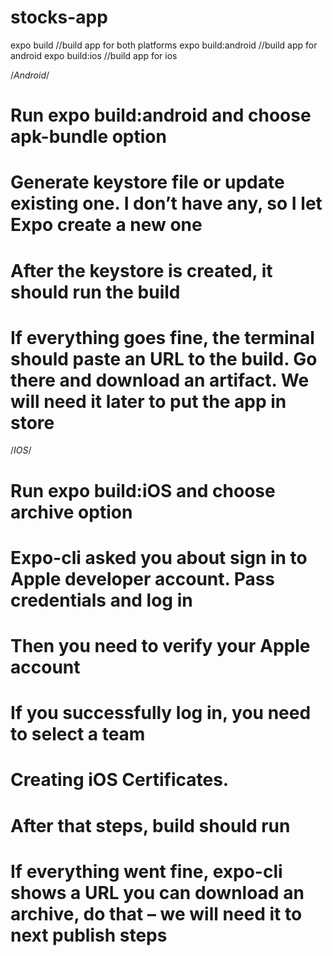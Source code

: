 # stocks-app

expo build //build app for both platforms
expo build:android //build app for android
expo build:ios //build app for ios

/*Android*/
# Run expo build:android and choose apk-bundle option
# Generate keystore file or update existing one. I don’t have any, so I let Expo create a new one
# After the keystore is created, it should run the build
# If everything goes fine, the terminal should paste an URL to the build. Go there and download an artifact. We will need it later to put the app in store

/*IOS*/
# Run expo build:iOS and choose archive option
# Expo-cli asked you about sign in to Apple developer account. Pass credentials and log in
# Then you need to verify your Apple account
# If you successfully log in, you need to select a team
# Creating iOS Certificates.
# After that steps, build should run
# If everything went fine, expo-cli shows a URL you can download an archive, do that – we will need it to next publish steps
